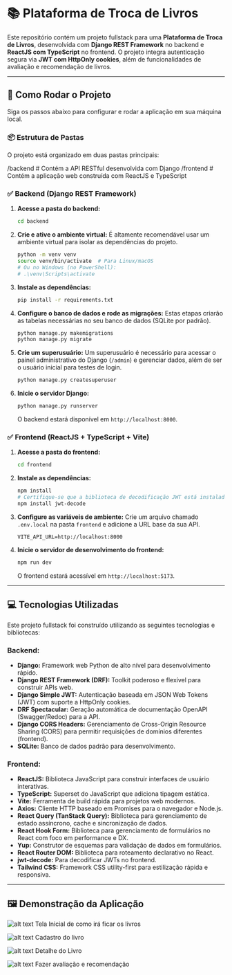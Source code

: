 # 📚 Plataforma de Troca de Livros

Este repositório contém um projeto fullstack para uma **Plataforma de Troca de Livros**, desenvolvida com **Django REST Framework** no backend e **ReactJS com TypeScript** no frontend. O projeto integra autenticação segura via **JWT com HttpOnly cookies**, além de funcionalidades de avaliação e recomendação de livros.

---

## 🚀 Como Rodar o Projeto

Siga os passos abaixo para configurar e rodar a aplicação em sua máquina local.

### 📦 Estrutura de Pastas

O projeto está organizado em duas pastas principais:

/backend      # Contém a API RESTful desenvolvida com Django
/frontend     # Contém a aplicação web construída com ReactJS e TypeScript

### ✅ **Backend (Django REST Framework)**

1.  **Acesse a pasta do backend:**
    ```bash
    cd backend
    ```

2.  **Crie e ative o ambiente virtual:**
    É altamente recomendável usar um ambiente virtual para isolar as dependências do projeto.
    ```bash
    python -m venv venv
    source venv/bin/activate  # Para Linux/macOS
    # Ou no Windows (no PowerShell):
    # .\venv\Scripts\activate
    ```

3.  **Instale as dependências:**
    ```bash
    pip install -r requirements.txt
    ```

4.  **Configure o banco de dados e rode as migrações:**
    Estas etapas criarão as tabelas necessárias no seu banco de dados (SQLite por padrão).
    ```bash
    python manage.py makemigrations
    python manage.py migrate
    ```

5.  **Crie um superusuário:**
    Um superusuário é necessário para acessar o painel administrativo do Django (`/admin`) e gerenciar dados, além de ser o usuário inicial para testes de login.
    ```bash
    python manage.py createsuperuser
    ```

6.  **Inicie o servidor Django:**
    ```bash
    python manage.py runserver
    ```
    O backend estará disponível em `http://localhost:8000`.

### ✅ **Frontend (ReactJS + TypeScript + Vite)**

1.  **Acesse a pasta do frontend:**
    ```bash
    cd frontend
    ```

2.  **Instale as dependências:**
    ```bash
    npm install
    # Certifique-se que a biblioteca de decodificação JWT está instalada:
    npm install jwt-decode
    ```

3.  **Configure as variáveis de ambiente:**
    Crie um arquivo chamado `.env.local` na pasta `frontend` e adicione a URL base da sua API.
    ```
    VITE_API_URL=http://localhost:8000
    ```

4.  **Inicie o servidor de desenvolvimento do frontend:**
    ```bash
    npm run dev
    ```
    O frontend estará acessível em `http://localhost:5173`.

---

## 💻 Tecnologias Utilizadas

Este projeto fullstack foi construído utilizando as seguintes tecnologias e bibliotecas:

### Backend:
* **Django:** Framework web Python de alto nível para desenvolvimento rápido.
* **Django REST Framework (DRF):** Toolkit poderoso e flexível para construir APIs web.
* **Django Simple JWT:** Autenticação baseada em JSON Web Tokens (JWT) com suporte a HttpOnly cookies.
* **DRF Spectacular:** Geração automática de documentação OpenAPI (Swagger/Redoc) para a API.
* **Django CORS Headers:** Gerenciamento de Cross-Origin Resource Sharing (CORS) para permitir requisições de domínios diferentes (frontend).
* **SQLite:** Banco de dados padrão para desenvolvimento.

### Frontend:
* **ReactJS:** Biblioteca JavaScript para construir interfaces de usuário interativas.
* **TypeScript:** Superset do JavaScript que adiciona tipagem estática.
* **Vite:** Ferramenta de build rápida para projetos web modernos.
* **Axios:** Cliente HTTP baseado em Promises para o navegador e Node.js.
* **React Query (TanStack Query):** Biblioteca para gerenciamento de estado assíncrono, cache e sincronização de dados.
* **React Hook Form:** Biblioteca para gerenciamento de formulários no React com foco em performance e DX.
* **Yup:** Construtor de esquemas para validação de dados em formulários.
* **React Router DOM:** Biblioteca para roteamento declarativo no React.
* **jwt-decode:** Para decodificar JWTs no frontend.
* **Tailwind CSS:** Framework CSS utility-first para estilização rápida e responsiva.

---

## 🖼️ Demonstração da Aplicação

![alt text](image.png)
Tela Inicial de como irá ficar os livros

![alt text](image-1.png)
Cadastro do livro

![alt text](image-2.png)
Detalhe do Livro

![alt text](image-3.png)
Fazer avaliação e recomendação

